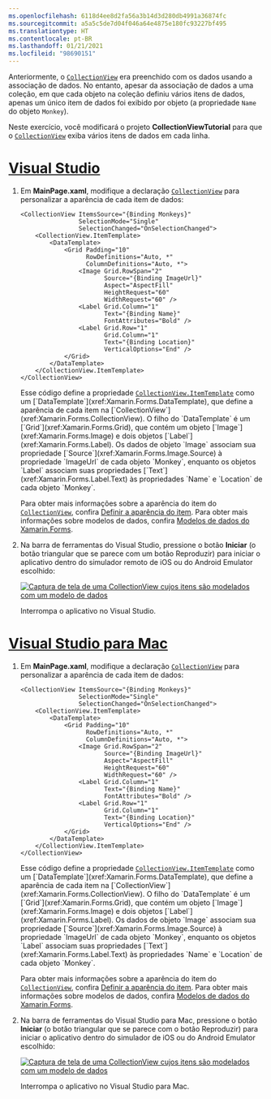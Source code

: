 ```yaml
---
ms.openlocfilehash: 6118d4ee8d2fa56a3b14d3d280db4991a36874fc
ms.sourcegitcommit: a5a5c5de7d04f046a64e4875e180fc93227bf495
ms.translationtype: HT
ms.contentlocale: pt-BR
ms.lasthandoff: 01/21/2021
ms.locfileid: "98690151"
---
```

Anteriormente, o [`CollectionView`](xref:Xamarin.Forms.CollectionView) era preenchido com os dados usando a associação de dados. No entanto, apesar da associação de dados a uma coleção, em que cada objeto na coleção definiu vários itens de dados, apenas um único item de dados foi exibido por objeto (a propriedade `Name` do objeto `Monkey`).

Neste exercício, você modificará o projeto **CollectionViewTutorial** para que o [`CollectionView`](xref:Xamarin.Forms.CollectionView) exiba vários itens de dados em cada linha.

# <a name="visual-studio"></a>[Visual Studio](#tab/vswin)

1. Em **MainPage.xaml**, modifique a declaração [`CollectionView`](xref:Xamarin.Forms.CollectionView) para personalizar a aparência de cada item de dados:

    ```xaml
    <CollectionView ItemsSource="{Binding Monkeys}"
                    SelectionMode="Single"
                    SelectionChanged="OnSelectionChanged">
        <CollectionView.ItemTemplate>
            <DataTemplate>
                <Grid Padding="10"
                      RowDefinitions="Auto, *"
                      ColumnDefinitions="Auto, *">
                    <Image Grid.RowSpan="2"
                           Source="{Binding ImageUrl}"
                           Aspect="AspectFill"
                           HeightRequest="60"
                           WidthRequest="60" />
                    <Label Grid.Column="1"
                           Text="{Binding Name}"
                           FontAttributes="Bold" />
                    <Label Grid.Row="1"
                           Grid.Column="1"
                           Text="{Binding Location}"
                           VerticalOptions="End" />
                </Grid>
            </DataTemplate>
        </CollectionView.ItemTemplate>
    </CollectionView>
    ```

    Esse código define a propriedade [`CollectionView.ItemTemplate`](xref:Xamarin.Forms.ItemsView`1.ItemTemplate) como um [`DataTemplate`](xref:Xamarin.Forms.DataTemplate), que define a aparência de cada item na [`CollectionView`](xref:Xamarin.Forms.CollectionView). O filho do `DataTemplate` é um [`Grid`](xref:Xamarin.Forms.Grid), que contém um objeto [`Image`](xref:Xamarin.Forms.Image) e dois objetos [`Label`](xref:Xamarin.Forms.Label). Os dados de objeto `Image` associam sua propriedade [`Source`](xref:Xamarin.Forms.Image.Source) à propriedade `ImageUrl` de cada objeto `Monkey`, enquanto os objetos `Label` associam suas propriedades [`Text`](xref:Xamarin.Forms.Label.Text) às propriedades `Name` e `Location` de cada objeto `Monkey`.

    Para obter mais informações sobre a aparência do item do [`CollectionView`](xref:Xamarin.Forms.CollectionView), confira [Definir a aparência do item](~/xamarin-forms/user-interface/collectionview/populate-data.md#define-item-appearance). Para obter mais informações sobre modelos de dados, confira [Modelos de dados do Xamarin.Forms](~/xamarin-forms/app-fundamentals/templates/data-templates/index.md).

1. Na barra de ferramentas do Visual Studio, pressione o botão **Iniciar** (o botão triangular que se parece com um botão Reproduzir) para iniciar o aplicativo dentro do simulador remoto de iOS ou do Android Emulator escolhido:

    [![Captura de tela de uma CollectionView cujos itens são modelados com um modelo de dados](../images/customize-item-appearance.png "CollectionView exibindo dados modelados")](../images/customize-item-appearance-large.png#lightbox "CollectionView exibindo dados modelados")

    Interrompa o aplicativo no Visual Studio.

# <a name="visual-studio-for-mac"></a>[Visual Studio para Mac](#tab/vsmac)

1. Em **MainPage.xaml**, modifique a declaração [`CollectionView`](xref:Xamarin.Forms.CollectionView) para personalizar a aparência de cada item de dados:

    ```xaml
    <CollectionView ItemsSource="{Binding Monkeys}"
                    SelectionMode="Single"
                    SelectionChanged="OnSelectionChanged">
        <CollectionView.ItemTemplate>
            <DataTemplate>
                <Grid Padding="10"
                      RowDefinitions="Auto, *"
                      ColumnDefinitions="Auto, *">
                    <Image Grid.RowSpan="2"
                           Source="{Binding ImageUrl}"
                           Aspect="AspectFill"
                           HeightRequest="60"
                           WidthRequest="60" />
                    <Label Grid.Column="1"
                           Text="{Binding Name}"
                           FontAttributes="Bold" />
                    <Label Grid.Row="1"
                           Grid.Column="1"
                           Text="{Binding Location}"
                           VerticalOptions="End" />
                </Grid>
            </DataTemplate>
        </CollectionView.ItemTemplate>
    </CollectionView>
    ```

    Esse código define a propriedade [`CollectionView.ItemTemplate`](xref:Xamarin.Forms.ItemsView`1.ItemTemplate) como um [`DataTemplate`](xref:Xamarin.Forms.DataTemplate), que define a aparência de cada item na [`CollectionView`](xref:Xamarin.Forms.CollectionView). O filho do `DataTemplate` é um [`Grid`](xref:Xamarin.Forms.Grid), que contém um objeto [`Image`](xref:Xamarin.Forms.Image) e dois objetos [`Label`](xref:Xamarin.Forms.Label). Os dados de objeto `Image` associam sua propriedade [`Source`](xref:Xamarin.Forms.Image.Source) à propriedade `ImageUrl` de cada objeto `Monkey`, enquanto os objetos `Label` associam suas propriedades [`Text`](xref:Xamarin.Forms.Label.Text) às propriedades `Name` e `Location` de cada objeto `Monkey`.

    Para obter mais informações sobre a aparência do item do [`CollectionView`](xref:Xamarin.Forms.CollectionView), confira [Definir a aparência do item](~/xamarin-forms/user-interface/collectionview/populate-data.md#define-item-appearance). Para obter mais informações sobre modelos de dados, confira [Modelos de dados do Xamarin.Forms](~/xamarin-forms/app-fundamentals/templates/data-templates/index.md).

1. Na barra de ferramentas do Visual Studio para Mac, pressione o botão **Iniciar** (o botão triangular que se parece com o botão Reproduzir) para iniciar o aplicativo dentro do simulador de iOS ou do Android Emulator escolhido:

    [![Captura de tela de uma CollectionView cujos itens são modelados com um modelo de dados](../images/customize-item-appearance.png "CollectionView exibindo dados modelados")](../images/customize-item-appearance-large.png#lightbox "CollectionView exibindo dados modelados")

    Interrompa o aplicativo no Visual Studio para Mac.
